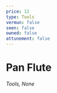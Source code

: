 ```yaml
---
price: 12
type: Tools
vermun: false
seen: false
owned: false
attunement: false
---
```

# Pan Flute

*Tools, None*